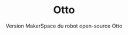 ---
title: Otto
subtitle: Version MakerSpace du robot open-source Otto
layout: page
hero_height: is-large
hero_darken: true
hero_image: otto-mks.jpg
callouts: home_callouts
show_sidebar: false
hide_content: true
---